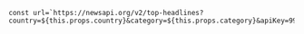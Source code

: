     const url=`https://newsapi.org/v2/top-headlines?country=${this.props.country}&category=${this.props.category}&apiKey=99d52b797be14f5a9165f99334c713cb&page=${this.state.page}&pageSize=${this.props.pageSize}`;
